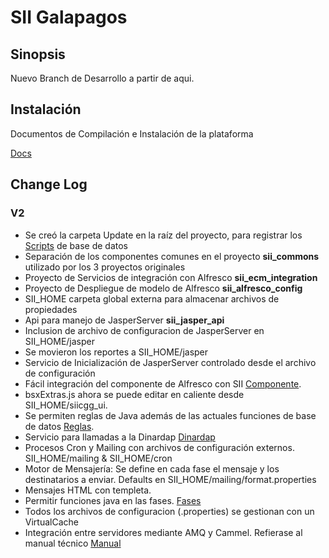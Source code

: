# SII Galapagos
## Sinopsis

Nuevo Branch de Desarrollo a partir de aqui.

## Instalación

Documentos de Compilación e Instalación de la plataforma

[Docs]: ./doc/README.md "Documentación"
[Docs][]

## Change Log

### V2
[Scripts]: ./Update/Scripts/Readme.md "Scripts"
[Componente]: ./doc/alfresco/Usage.md "Componentes para SII"
[Reglas]: ./doc/Reglas.md "Reglas Java"
[Dinardap]: ./sii_java_validator/README.md
[Fases]: ./doc/FasesJava.md
[Manual]:./doc/documents/Tecnica/ManualTecnicoDeInstalacionIntegracionSII.docx

- Se creó la carpeta Update en la raíz del proyecto, para registrar los [Scripts][] de base de datos
- Separación de los componentes comunes en el proyecto **sii_commons** utilizado por los 3 proyectos originales
- Proyecto de Servicios de integración con Alfresco **sii_ecm_integration**
- Proyecto de Despliegue de modelo de Alfresco **sii_alfresco_config**
- SII_HOME carpeta global externa para almacenar archivos de propiedades
- Api para manejo de JasperServer **sii_jasper_api**
- Inclusion de archivo de configuracion de JasperServer en SII_HOME/jasper
- Se movieron los reportes a SII_HOME/jasper
- Servicio de Inicialización de JasperServer controlado desde el archivo de configuración
- Fácil integración del componente de Alfresco con SII [Componente][].
- bsxExtras.js ahora se puede editar en caliente desde SII_HOME/siicgg_ui.
- Se permiten reglas de Java además de las actuales funciones de base de datos [Reglas][].
- Servicio para llamadas a la Dinardap [Dinardap][]
- Procesos Cron y Mailing con archivos de configuración externos. SII_HOME/mailing & SII_HOME/cron
- Motor de Mensajería: Se define en cada fase el mensaje y los destinatarios a enviar. Defaults en SII_HOME/mailing/format.properties
- Mensajes HTML con templeta.
- Permitir funciones java en las fases. [Fases][]
- Todos los archivos de configuracion (.properties) se gestionan con un VirtualCache
- Integración entre servidores mediante AMQ y Cammel. Refierase al manual técnico [Manual][]